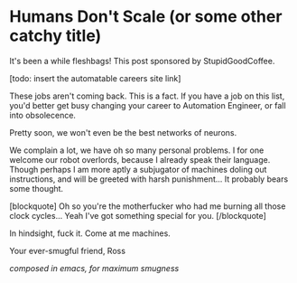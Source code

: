 # Humans Don't Scale (or some other catchy title)

It's been a while fleshbags! This post sponsored by StupidGoodCoffee.

[todo: insert the automatable careers site link]

These jobs aren't coming back. This is a fact. If you have a job on this list, you'd better get busy changing your career to <Your Previous Job> Automation Engineer, or fall into obsolecence.


Pretty soon, we won't even be the best networks of neurons.

We complain a lot, we have oh so many personal problems. I for one welcome our robot overlords, because I already speak their language. Though perhaps I am more aptly a subjugator of machines doling out instructions, and will be greeted with harsh punishment... It probably bears some thought.

[blockquote]
Oh so you're the motherfucker who had me burning all those clock cycles... Yeah I've got something special for you.
[/blockquote]

In hindsight, fuck it. Come at me machines.




Your ever-smugful friend,
Ross

_composed in emacs, for maximum smugness_